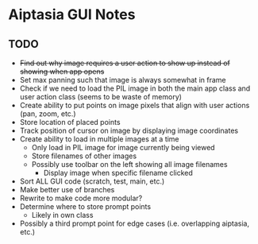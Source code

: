 # Aiptasia GUI Notes

## TODO
- ~~Find out why image requires a user action to show up instead of showing when app opens~~
- Set max panning such that image is always somewhat in frame
- Check if we need to load the PIL image in both the main app class and user action class (seems to be waste of memory)
- Create ability to put points on image pixels that align with user actions (pan, zoom, etc.)
- Store location of placed points
- Track position of cursor on image by displaying image coordinates
- Create ability to load in multiple images at a time
    - Only load in PIL image for image currently being viewed
    - Store filenames of other images
    - Possibly use toolbar on the left showing all image filenames
        - Display image when specific filename clicked
- Sort ALL GUI code (scratch, test, main, etc.)
- Make better use of branches
- Rewrite to make code more modular? 
- Determine where to store prompt points
    - Likely in own class
- Possibly a third prompt point for edge cases (i.e. overlapping aiptasia, etc.)